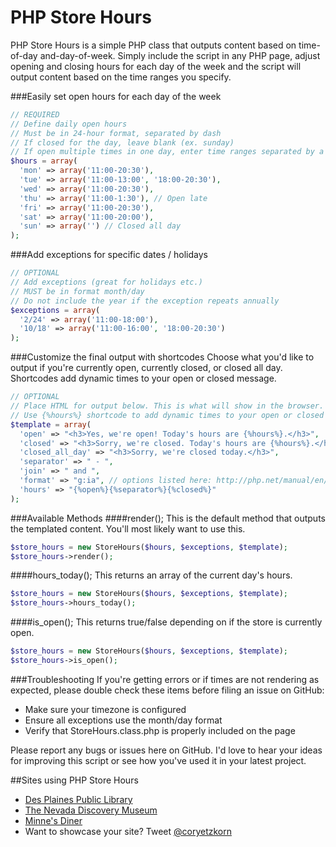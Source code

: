 PHP Store Hours
===============

PHP Store Hours is a simple PHP class that outputs content based on time-of-day and-day-of-week. Simply include the script in any PHP page, adjust opening and closing hours for each day of the week and the script will output content based on the time ranges you specify.

###Easily set open hours for each day of the week
```php
// REQUIRED
// Define daily open hours
// Must be in 24-hour format, separated by dash 
// If closed for the day, leave blank (ex. sunday)
// If open multiple times in one day, enter time ranges separated by a comma
$hours = array(
  'mon' => array('11:00-20:30'),
  'tue' => array('11:00-13:00', '18:00-20:30'),
  'wed' => array('11:00-20:30'), 
  'thu' => array('11:00-1:30'), // Open late
  'fri' => array('11:00-20:30'),
  'sat' => array('11:00-20:00'),
  'sun' => array('') // Closed all day
);
```

###Add exceptions for specific dates / holidays
```php
// OPTIONAL
// Add exceptions (great for holidays etc.)
// MUST be in format month/day
// Do not include the year if the exception repeats annually
$exceptions = array(
  '2/24' => array('11:00-18:00'),
  '10/18' => array('11:00-16:00', '18:00-20:30')
);
```

###Customize the final output with shortcodes
Choose what you'd like to output if you're currently open, currently closed, or closed all day. Shortcodes add dynamic times to your open or closed message.

```php
// OPTIONAL
// Place HTML for output below. This is what will show in the browser.
// Use {%hours%} shortcode to add dynamic times to your open or closed message.
$template = array(
  'open' => "<h3>Yes, we're open! Today's hours are {%hours%}.</h3>",
  'closed' => "<h3>Sorry, we're closed. Today's hours are {%hours%}.</h3>",
  'closed_all_day' => "<h3>Sorry, we're closed today.</h3>",
  'separator' => " - ",
  'join' => " and ",
  'format' => "g:ia", // options listed here: http://php.net/manual/en/function.date.php
  'hours' => "{%open%}{%separator%}{%closed%}"
);
```

###Available Methods
####render();
This is the default method that outputs the templated content. You'll most likely want to use this.
```php
$store_hours = new StoreHours($hours, $exceptions, $template);
$store_hours->render();
```

####hours_today();
This returns an array of the current day's hours.
```php
$store_hours = new StoreHours($hours, $exceptions, $template);
$store_hours->hours_today();
```
####is_open();
This returns true/false depending on if the store is currently open.
```php
$store_hours = new StoreHours($hours, $exceptions, $template);
$store_hours->is_open();
```

###Troubleshooting
If you're getting errors or if times are not rendering as expected, please double check these items before filing an issue on GitHub:
+ Make sure your timezone is configured
+ Ensure all exceptions use the month/day format
+ Verify that StoreHours.class.php is properly included on the page

Please report any bugs or issues here on GitHub. I'd love to hear your ideas for improving this script or see how you've used it in your latest project.


##Sites using PHP Store Hours
* [Des Plaines Public Library](http://dppl.org/)
* [The Nevada Discovery Museum](http://www.nvdm.org/)
* [Minne's Diner](http://www.minnesdiner.com/)
* Want to showcase your site? Tweet [@coryetzkorn](http://twitter.com/coryetzkorn)